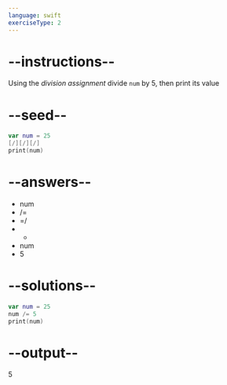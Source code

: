 ```yaml
---
language: swift
exerciseType: 2
---
```


# --instructions--

Using the *division assignment* divide `num` by 5, then print its value

# --seed--

```swift
var num = 25
[/][/][/]
print(num)
```

# --answers--

- num 
- /= 
- =/ 
- - 
- num 
- 5

# --solutions--

```swift
var num = 25
num /= 5
print(num)
```

# --output--

5
